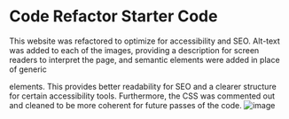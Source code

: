 # Code Refactor Starter Code
This website was refactored to optimize for accessibility and SEO. Alt-text was added to each of the images, providing a description for screen readers to interpret the page, and semantic elements were added in place of generic <div> elements. This provides better readability for SEO and a clearer structure for certain accessibility tools.
Furthermore, the CSS was commented out and cleaned to be more coherent for future passes of the code.
![image](https://user-images.githubusercontent.com/105885467/171534432-50b87814-228e-4cd4-ae66-91a6ad050b13.png)

